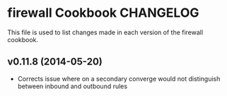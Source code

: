 firewall Cookbook CHANGELOG
=======================
This file is used to list changes made in each version of the firewall cookbook.


v0.11.8 (2014-05-20)
--------------------
* Corrects issue where on a secondary converge would not distinguish between inbound and outbound rules
